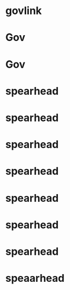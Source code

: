 # govlink
# Gov
# Gov
# spearhead
# spearhead
# spearhead
# spearhead
# spearhead
# spearhead
# spearhead
# speaarhead
